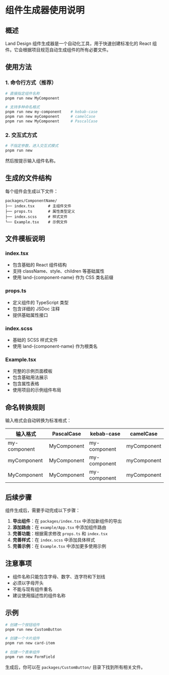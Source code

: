 # 组件生成器使用说明

## 概述

Land Design 组件生成器是一个自动化工具，用于快速创建标准化的 React 组件。它会根据项目规范自动生成组件的所有必要文件。

## 使用方法

### 1. 命令行方式（推荐）

```bash
# 直接指定组件名称
pnpm run new MyComponent

# 支持多种命名格式
pnpm run new my-component    # kebab-case
pnpm run new myComponent     # camelCase  
pnpm run new MyComponent     # PascalCase
```

### 2. 交互式方式

```bash
# 不指定参数，进入交互式模式
pnpm run new
```

然后按提示输入组件名称。

## 生成的文件结构

每个组件会生成以下文件：

```
packages/ComponentName/
├── index.tsx      # 主组件文件
├── props.ts       # 属性类型定义
├── index.scss     # 样式文件
└── Example.tsx    # 示例文件
```

## 文件模板说明

### index.tsx
- 包含基础的 React 组件结构
- 支持 className、style、children 等基础属性
- 使用 land-{component-name} 作为 CSS 类名前缀

### props.ts
- 定义组件的 TypeScript 类型
- 包含详细的 JSDoc 注释
- 提供基础属性接口

### index.scss
- 基础的 SCSS 样式文件
- 使用 land-{component-name} 作为根类名

### Example.tsx
- 完整的示例页面模板
- 包含基础用法展示
- 包含属性表格
- 使用项目的示例组件布局

## 命名转换规则

输入格式会自动转换为标准格式：

| 输入格式 | PascalCase | kebab-case | camelCase |
|---------|------------|------------|-----------|
| my-component | MyComponent | my-component | myComponent |
| myComponent | MyComponent | my-component | myComponent |
| MyComponent | MyComponent | my-component | myComponent |

## 后续步骤

组件生成后，需要手动完成以下步骤：

1. **导出组件**：在 `packages/index.tsx` 中添加新组件的导出
2. **添加路由**：在 `example/App.tsx` 中添加组件路由
3. **完善功能**：根据需求修改 `props.ts` 和 `index.tsx`
4. **完善样式**：在 `index.scss` 中添加具体样式
5. **完善示例**：在 `Example.tsx` 中添加更多使用示例

## 注意事项

- 组件名称只能包含字母、数字、连字符和下划线
- 必须以字母开头
- 不能与现有组件重名
- 建议使用描述性的组件名称

## 示例

```bash
# 创建一个按钮组件
pnpm run new CustomButton

# 创建一个卡片组件  
pnpm run new card-item

# 创建一个表单组件
pnpm run new FormField
```

生成后，你可以在 `packages/CustomButton/` 目录下找到所有相关文件。